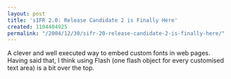 ```yaml
---
layout: post
title: 'sIFR 2.0: Release Candidate 2 is Finally Here'
created: 1104404925
permalink: "/2004/12/30/sifr-20-release-candidate-2-is-finally-here/"
---
```

A clever and well executed way to embed custom fonts in web pages.  Having said that, I think using Flash (one flash object for every customised text area) is a bit over the top.
